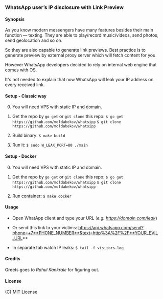 ### WhatsApp user’s IP disclosure with Link Preview

#### Synopsis

As you know modern messengers have many features besides their main function — texting.
They are able to play/record music/videos, send photos, send geolocation and so on.

So they are also capable to generate link previews.
Best practice is to generate preview by external proxy server which will fetch content for you. 

However WhatsApp developers decided to rely on internal web engine that comes with OS.

It's not needed to explain that now WhatsApp will leak your IP address on every received link.  


#### Setup - Classic way

0. You will need VPS with static IP and domain.

1. Get the repo by `go get` or `git clone` this repo:
`$ go get https://github.com/moldabekov/whatsipp`
`$ git clone https://github.com/moldabekov/whatsipp`

2. Build binary:
`$ make build`

3. Run it:
`$ sudo W_LEAK_PORT=80 ./main`

#### Setup - Docker
0. You will need VPS with static IP and domain.

1. Get the repo by `go get` or `git clone` this repo:
`$ go get https://github.com/moldabekov/whatsipp`
`$ git clone https://github.com/moldabekov/whatsipp`

2. Run container:
`$ make docker`

#### Usage

* Open WhatApp client and type your URL (*e.g. https://domain.com/leak*)

* Or send this link to your victims: https://api.whatsapp.com/send?phone=+7**PHONE_NUMBER**&text=http%3A%2F%2F**YOUR_EVIL_URL**

* In separate tab watch IP leaks:
`$ tail -f visitors.log`

#### Credits
Greets goes to *Rahul Kankrale* for figuring out.

#### License
(C) MIT License
